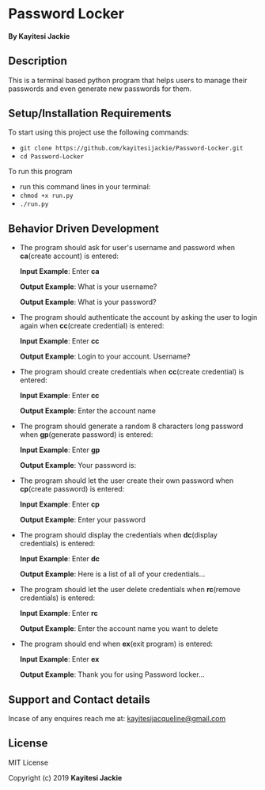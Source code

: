 # Password Locker

#### By **Kayitesi Jackie**
## Description

This is a terminal based python program that helps users to manage their passwords and even generate new passwords for them.

## Setup/Installation Requirements
To start using this project use the following commands:

* `git clone https://github.com/kayitesijackie/Password-Locker.git`
* `cd Password-Locker`

To run this program
* run this command lines in your terminal:
* `chmod +x run.py`
* `./run.py`
## Behavior Driven Development
* The program should ask for user's username and password when **ca**(create account) is entered:

     **Input Example**: Enter **ca**

     **Output Example**: What is your username?

     **Output Example**: What is your password?

* The program should authenticate the account by asking the user to login again when **cc**(create credential) is entered:

     **Input Example**: Enter **cc**

     **Output Example**: Login to your account. Username?

* The program should create credentials when **cc**(create credential) is entered:

     **Input Example**: Enter **cc**

     **Output Example**: Enter the account name

* The program should generate a random 8 characters long password when **gp**(generate password) is entered:

     **Input Example**: Enter **gp**

     **Output Example**: Your password is: 

* The program should let the user create their own password when **cp**(create password) is entered:

     **Input Example**: Enter **cp**

     **Output Example**: Enter your password

* The program should display the credentials when **dc**(display credentials) is entered:

     **Input Example**: Enter **dc**

     **Output Example**: Here is a list of all of your credentials...

* The program should let the user delete credentials when **rc**(remove credentials) is entered:

     **Input Example**: Enter **rc**

     **Output Example**: Enter the account name you want to delete

* The program should end when **ex**(exit program) is entered:

     **Input Example**: Enter **ex**

     **Output Example**: Thank you for using Password locker...

## Support and Contact details
Incase of any enquires reach me at: kayitesijacqueline@gmail.com

## License
MIT License

Copyright (c) 2019 **Kayitesi Jackie**
